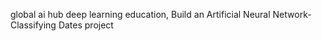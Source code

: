 global ai hub deep learning education,
Build an Artificial Neural Network-Classifying Dates project

